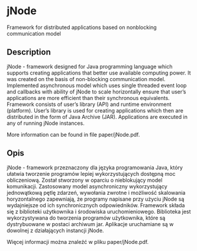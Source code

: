 # jNode
Framework for distributed applications based on nonblocking communication model

## Description

jNode - framework designed for Java programming language which supports creating applications that better use available computing power. It was created on the basis of non-blocking communication model. Implemented asynchronous model which uses single threaded event loop and callbacks with ability of jNode to scale horizontally ensure that user’s applications are more efficient than their synchronous equivalents. Framework consists of user’s library (API) and runtime environment (platform). User’s library is used for creating applications which then are distributed in the form of Java Archive (JAR). Applications are executed in any of running jNode instances.

More information can be found in file paper/jNode.pdf.

## Opis

jNode - framework przeznaczony dla języka programowania Java, który ułatwia tworzenie programów lepiej wykorzystujących dostępną moc obliczeniową. Został stworzony w oparciu o nieblokujący model komunikacji. Zastosowany model asynchroniczny wykorzystujący jednowątkową pętlę zdarzeń, wywołania zwrotne i możliwość skalowania horyzontalnego zapewniają, że programy napisane przy użyciu jNode są wydajniejsze od ich synchronicznych odpowiedników. Framework składa się z biblioteki użytkownika i środowiska uruchomieniowego. Biblioteka jest wykorzystywana do tworzenia programów użytkownika, które są dystrybuowane w postaci archiwum jar. Aplikacje uruchamiane są w dowolnej z działających instancji jNode.

Więcej informacji można znaleźć w pliku paper/jNode.pdf.
